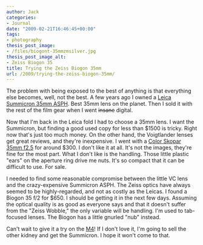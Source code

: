 ```yaml
---
author: Jack
categories:
- Journal
date: "2009-02-21T16:46:45+00:00"
tags:
- photography
thesis_post_image:
- /files/biogont-35mmzmsilver.jpg
thesis_post_image_alt:
- Zeiss Biogon 35
title: Trying the Zeiss Biogon 35mm
url: /2009/trying-the-zeiss-biogon-35mm/
---
```


The problem with being exposed to the best of anything is that everything else becomes, well, not the best. A few years ago I owned a [Leica Summicron 35mm ASPH](http://en.leica-camera.com/photography/m_system/lenses/2181.html). Best 35mm lens on the planet. Then I sold it with the rest of the film gear when I went <strike>insane</strike> digital.

Now that I'm back in the Leica fold I had to choose a 35mm lens. I want the Summicron, but finding a good used copy for less than $1500 is tricky. Right now that's just too much money. On the other hand, the Voigtlander lenses get great reviews, and they're inexpensive. I went with a [Color Skopar 35mm f2.5](http://www.amazon.com/Voigtlander-Color-Skopar-Angle-Manual-Focus/dp/B0000BZZG9) for around $300. I don't like it at all. It's not the images, they're fine for the most part. What I don't like is the handling. Those little plastic "ears" on the aperture ring drive me nuts. It's so compact that it can be difficult to use. For sale.

I needed to find some reasonable compromise between the little VC lens and the crazy-expensive Summicron ASPH. The Zeiss optics have always seemed to be highly-regarded, and not as costly as the Leicas. I found a Biogon 35 f/2 for $650. I should be getting it in the next few days. Assuming the optical quality is as good as everyone says and that it doesn't suffer from the "Zeiss Wobble," the only variable will be handling. I'm used to tab-focused lenses. The Biogon has a little gnurled "nub" instead.

Can't wait to give it a try on the [M4](https://jackbaty.com/2009/02/light-tight-box-my-ass-2/)! If I don't love it, I'm going to sell the other kidney and get the Summicron. I hope it won't come to that.